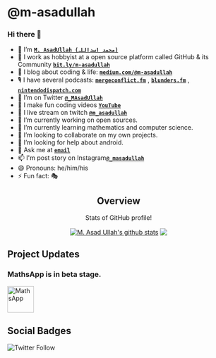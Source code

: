 <!--
**m-asadullah/m-asadullah** is a ✨ _special_ ✨ repository because its `README.md` (this file) appears on your GitHub profile.
Here are some ideas to get you started:
-->

# @m-asadullah
### Hi there 👋

- 🤠 I’m <b>[`M. AsadUllah (محمد اسداللہ)`](https://www.google.com/search?q=github+m-asadullah)</b>
- 🏢 I work as hobbyist at a open source platform called GitHub & its Community <b>[`bit.ly/m-asadullah`](https://bit.ly/m-asadullah)</b>
- 🌱 I blog about coding & life: <b>[`medium.com/@m-asadullah`](https://medium.com/@m-asadullah)</b>
- 🎙 I have several podcasts: <b>[`mergeconflict.fm`](https://mergeconflict.fm)</b> , <b>[`blunders.fm`](https://blunders.fm)</b> , <b>[`nintendodispatch.com`](https://nintendodispatch.com)</b>
- 🦜 I’m on Twitter <b>[`@_MAsadUllah`](https://twitter.com/_MAsadUllah)</b>
- 🎥 I make fun coding videos <b>[`YouTube`](https://youtube.com/@m-asadullah)</b>
- 🔴 I live stream on twitch <b>[`@m_asadullah`](https://twitch.tv/m_asadullah/)</b>
- 🔭 I’m currently working on open sources.
- 🌱 I’m currently learning mathematics and computer science.
- 👯 I’m looking to collaborate on my own projects.
- 🤔 I’m looking for help about android.
- 💬 Ask me at <b>[`email`](mailto://)</b>
- 📫 I'm post story on Instagram<b>[`@_masadullah`](http://instagram/_masadullah/)</b>
- 😄 Pronouns: he/him/his
- ⚡ Fun fact: 🎭

<p align="center">
<h2 align="center">Overview</h2>
<p align="center">Stats of GitHub profile!</p>
<p align="center">
    <a href="https://github.com/m-asadullah">
        <img align="center" src="https://github-readme-stats.anuraghazra1.vercel.app/api?username=m-asadullah&amp;show_icons=true&amp;include_all_commits=true" alt="M. Asad Ullah's github stats"></a>
    <a href="https://github.com/m-asadullah/m-asadullah">
        <img align="center" src="https://github-readme-stats.vercel.app/api/top-langs/?username=m-asadullah&layout=compact"/></a>
</p>
</p>
  
## Project Updates
### MathsApp is in beta stage. 

<a href="https://github.com/mathsapp/maths-android">
    <img alt="MathsApp"
        height="60"
         align="center"
        src="https://i.imgur.com/K0FWTYE.png"/>
</a>

## Social Badges

![Twitter Follow](https://img.shields.io/twitter/follow/_masadullah?color=black&label=M.%20AsadUllah%20%40cubixos&logo=Twitter&style=social)
